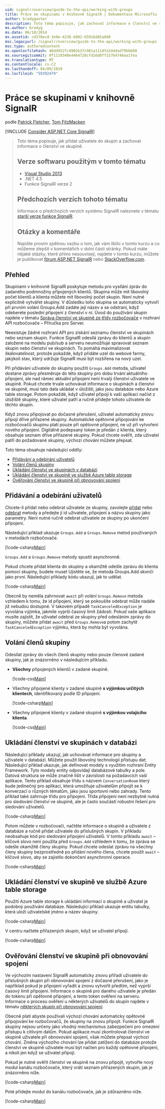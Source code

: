 ```yaml
---
uid: signalr/overview/guide-to-the-api/working-with-groups
title: Práce se skupinami v knihovně SignalR | Dokumentace Microsoftu
author: bradygaster
description: Toto téma popisuje, jak zachovat informace o členství ve skupině pomocí rozhraní API pro rozbočovač.
ms.author: bradyg
ms.date: 06/10/2014
ms.assetid: cd378ecd-3e9e-4236-b902-65916d85a048
msc.legacyurl: /signalr/overview/guide-to-the-api/working-with-groups
msc.type: authoredcontent
ms.openlocfilehash: 46dd952fc4902b37c981a111dfa344dad79bb668
ms.sourcegitcommit: 0f1119340e4464720cfd16d0ff15764746ea1fea
ms.translationtype: MT
ms.contentlocale: cs-CZ
ms.lasthandoff: 04/09/2019
ms.locfileid: "59392479"
---
```

# <a name="working-with-groups-in-signalr"></a>Práce se skupinami v knihovně SignalR

podle [Patrick Fletcher](https://github.com/pfletcher), [Tom FitzMacken](https://github.com/tfitzmac)

[!INCLUDE [Consider ASP.NET Core SignalR](~/includes/signalr/signalr-version-disambiguation.md)]

> Toto téma popisuje, jak přidat uživatele do skupin a zachovat informace o členství ve skupině.
>
> ## <a name="software-versions-used-in-this-topic"></a>Verze softwaru použitým v tomto tématu
>
>
> - [Visual Studio 2013](https://my.visualstudio.com/Downloads?q=visual%20studio%202013)
> - .NET 4.5
> - Funkce SignalR verze 2
>
>
>
> ## <a name="previous-versions-of-this-topic"></a>Předchozích verzích tohoto tématu
>
> Informace o předchozích verzích systému SignalR naleznete v tématu [starší verze funkce SignalR](../older-versions/index.md).
>
> ## <a name="questions-and-comments"></a>Otázky a komentáře
>
> Napište prosím zpětnou vazbu o tom, jak vám líbilo v tomto kurzu a co můžeme zlepšit v komentářích v dolní části stránky. Pokud máte nějaké otázky, které přímo nesouvisejí, najdete v tomto kurzu, můžete je publikovat [fórum ASP.NET SignalR](https://forums.asp.net/1254.aspx/1?ASP+NET+SignalR) nebo [StackOverflow.com](http://stackoverflow.com/).

## <a name="overview"></a>Přehled

Skupinami v knihovně SignalR poskytuje metodu pro vysílání zpráv do zadaného podmnožiny připojených klientů. Skupina může mít libovolný počet klientů a klienta můžete mít libovolný počet skupin. Není nutné explicitně vytvářet skupiny. V důsledku toho skupina se automaticky vytvoří při prvním volání Groups.Add zadáte její název a se odstraní, když odeberete poslední připojení z členství v ní. Úvod do používání skupin najdete v tématu [Správa členství ve skupině ze třídy rozbočovače](hubs-api-guide-server.md#groupsfromhub) v rozhraní API rozbočovače – Příručka pro Server.

Neexistuje žádné rozhraní API pro získání seznamu členství ve skupinách nebo seznam skupin. Funkce SignalR odesílá zprávy do klientů a skupin založené na modelu pub/sub a serveru neumožňuje spravovat seznam skupin nebo členství ve skupinách. To pomáhá maximalizovat škálovatelnost, protože pokaždé, když přidáte uzel do webové farmy, jakýkoli stav, který udržuje SignalR musí být rozšířena na nový uzel.

Při přidávání uživatele do skupiny použití `Groups.Add` metoda, uživatel dostane zprávy přesměruje do této skupiny pro dobu trvání aktuálního připojení, ale nad rámec aktuální připojení není trvalý členství uživatele ve skupině. Pokud chcete trvale uchovávat informace o skupinách a členství ve skupině, musí tato data ukládat v úložišti, jako jsou databáze nebo Azure table storage. Potom pokaždé, když uživatel připojí k vaší aplikaci načíst z úložiště skupiny, které uživatel patří a ručně přidejte tohoto uživatele do těchto skupin.

Když znovu připojovat po dočasné přerušení, uživatel automaticky znovu připojí dříve přiřazené skupiny. Automatické opětovné připojování ke rozbočovačů skupinu platí pouze při opětovné připojení, ne už při vytvoření nového připojení. Digitálně podepsaný token je předán z klienta, který obsahuje seznam dříve přiřazené skupiny. Pokud chcete ověřit, zda uživatel patří do požadované skupiny, výchozí chování můžete přepsat.

Toto téma obsahuje následující oddíly:

- [Přidávání a odebírání uživatelů](#add)
- [Volání členů skupiny](#call)
- [Ukládání členství ve skupinách v databázi](#storedatabase)
- [Ukládání členství ve skupině ve službě Azure table storage](#storeazuretable)
- [Ověřování členství ve skupině při obnovování spojení](#verify)

<a id="add"></a>

## <a name="adding-and-removing-users"></a>Přidávání a odebírání uživatelů

Chcete-li přidat nebo odebrat uživatele ze skupiny, zavolejte [přidat](https://msdn.microsoft.com/library/microsoft.aspnet.signalr.igroupmanager.add(v=vs.111).aspx) nebo [odebrat](https://msdn.microsoft.com/library/microsoft.aspnet.signalr.igroupmanager.remove(v=vs.111).aspx) metody a předejte jí id uživatele, připojení a názvu skupiny jako parametry. Není nutné ručně odebrat uživatele ze skupiny po ukončení připojení.

Následující příklad ukazuje `Groups.Add` a `Groups.Remove` metod používaných v metodách rozbočovače.

[!code-csharp[Main](working-with-groups/samples/sample1.cs?highlight=5,10)]

`Groups.Add` a `Groups.Remove` metody spustit asynchronně.

Pokud chcete přidat klienta do skupiny a okamžitě odešle zprávu do klienta pomocí skupiny, budete muset Ujistěte se, že metoda Groups.Add skončí jako první. Následující příklady kódu ukazují, jak to udělat.

[!code-csharp[Main](working-with-groups/samples/sample2.cs?highlight=1,3)]

Obecně by neměla zahrnovat `await` při volání `Groups.Remove` metoda vzhledem k tomu, že id připojení, který se pokoušíte odebrat může nadále již nebudou dostupné. V takovém případě `TaskCanceledException` je vyvolána výjimka, jakmile vyprší časový limit žádosti. Pokud vaše aplikace musíte zajistit, že uživatel odebral ze skupiny před odesláním zprávy do skupiny, můžete přidat `await` před `Groups.Remove`a potom zachytit `TaskCanceledException` výjimku, která by mohla být vyvolána.

<a id="call"></a>

## <a name="calling-members-of-a-group"></a>Volání členů skupiny

Odesílat zprávy do všech členů skupiny nebo pouze členové zadané skupiny, jak je znázorněno v následujícím příkladu.

- **Všechny** připojených klientů v zadané skupině.

    [!code-css[Main](working-with-groups/samples/sample3.css)]
- Všechny připojené klienty v zadané skupině **s výjimkou určitých klientech**, identifikovaný podle ID připojení.

    [!code-csharp[Main](working-with-groups/samples/sample4.cs)]
- Všechny připojené klienty v zadané skupině **s výjimkou volajícího klienta**.

    [!code-css[Main](working-with-groups/samples/sample5.css)]

<a id="storedatabase"></a>

## <a name="storing-group-membership-in-a-database"></a>Ukládání členství ve skupinách v databázi

Následující příklady ukazují, jak uchovávat informace pro skupiny a uživatele v databázi. Můžete použít libovolný technologií přístupu dat; Následující příklad ukazuje, jak definovat modely s využitím rozhraní Entity Framework. Tyto modely entity odpovídají databázové tabulky a pole. Datová struktura se může značně lišit v závislosti na požadavcích vaší aplikace. Tento příklad obsahuje třídu s názvem `ConversationRoom` který bude jedinečný pro aplikaci, která umožňuje uživatelům připojit se k konverzací o různých tématům, jako jsou sportovní nebo zahrady. Tento příklad také zahrnuje třídu pro připojení. Třída připojení není nezbytně nutná pro sledování členství ve skupině, ale je často součástí robustní řešení pro sledování uživatelů.

[!code-csharp[Main](working-with-groups/samples/sample6.cs)]

Potom můžete v rozbočovači, načtěte informace o skupině a uživatele z databáze a ručně přidat uživatele do příslušných skupin. V příkladu neobsahuje kód pro sledování připojení uživatelů. V tomto příkladu `await` – klíčové slovo není použita před `Groups.Add` vzhledem k tomu, že zpráva se odešle okamžitě členy skupiny. Pokud chcete odeslat zprávu na všechny členy skupiny bezprostředně po přidání nového člena, chcete použít `await` – klíčové slovo, aby se zajistilo dokončení asynchronní operace.

[!code-csharp[Main](working-with-groups/samples/sample7.cs)]

<a id="storeazuretable"></a>

## <a name="storing-group-membership-in-azure-table-storage"></a>Ukládání členství ve skupině ve službě Azure table storage

Použití Azure table storage k ukládání informací o skupině a uživatel je podobný používání databáze. Následující příklad ukazuje entitu tabulky, která uloží uživatelské jméno a název skupiny.

[!code-csharp[Main](working-with-groups/samples/sample8.cs)]

V centru načtete přiřazených skupin, když se uživatel připojí.

[!code-csharp[Main](working-with-groups/samples/sample9.cs)]

<a id="verify"></a>

## <a name="verifying-group-membership-when-reconnecting"></a>Ověřování členství ve skupině při obnovování spojení

Ve výchozím nastavení SignalR automaticky znovu přiřadí uživatele do příslušných skupin při obnovování spojení z dočasné přerušení, jako je například pokud je připojení vyřadit a znovu vytvořit předtím, než vyprší časový limit připojení. Informace o skupině pro daného uživatele je předán do tokenu při opětovné připojení, a tento token ověření na serveru. Informace o procesu ověření u některých uživatelů do skupin najdete v tématu [některých skupin při obnovování spojení](../security/introduction-to-security.md#rejoingroup).

Obecně platí abyste používali výchozí chování automaticky opětovné připojování ke rozbočovačů, že skupiny na znovu připojit. Funkce SignalR skupiny nejsou určeny jako vhodný mechanismus zabezpečení pro omezení přístupu k citlivým datům. Pokud aplikace musí zkontrolovat členství ve skupině uživatele při obnovování spojení, však můžete přepsat výchozí chování. Změna výchozího chování lze přidat zatížení do databáze protože členství ve skupině uživatele musí být načten pro každý opětovné připojení, a nikoli jen když se uživatel připojí.

Pokud je nutné ověřit členství ve skupině na znovu připojit, vytvořte nový modul kanálu rozbočovače, který vrátí seznam přiřazených skupin, jak je znázorněno níže.

[!code-csharp[Main](working-with-groups/samples/sample10.cs)]

Poté přidejte modul do kanálu rozbočovače, jak je zdůrazněno níže.

[!code-csharp[Main](working-with-groups/samples/sample11.cs?highlight=4)]

